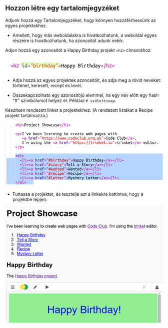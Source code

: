 ## Hozzon létre egy tartalomjegyzéket

Adjunk hozzá egy Tartalomjegyzéket, hogy könnyen hozzáférhessünk az egyes projektekhez.

+ Amellett, hogy más weboldalakra is hivatkozhatunk, a weboldal egyes részeire is hivatkozhatunk, ha azonosítót adunk nekik. 

Adjon hozzá egy azonosítót a Happy Birthday projekt `<h2>` címsorához:

![screenshot](images/showcase-id.png)

+ Adja hozzá az egyes projektek azonosítóit, és adja meg a rövid neveket: történet, keresett, recept és levél.

+ Összekapcsolható egy azonosítójú elemmel, ha egy név előtt egy hash "#" szimbólumot helyez el. Például `# születésnap`.

Készítsen rendezett linket a projektekhez. (A rendezett listákat a Recipe projekt tartalmazza.)

![képernyőkép](images/showcase-list.png)

+ Futtassa a projektet, és tesztelje azt a linkekre kattintva, hogy a projektbe lépjen. 

![screenshot](images/showcase-list-output.png)